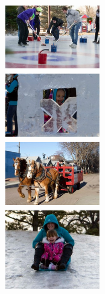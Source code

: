 ![about-3.jpg](/uploads/about-3.jpg)

![about-4.jpg](/uploads/about-4.jpg)

![about-2.jpg](/uploads/about-2.jpg)

![about-1.jpg](/uploads/about-1.jpg)
